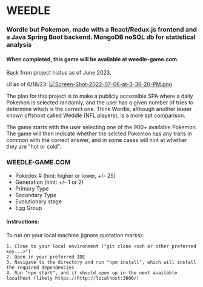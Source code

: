 # WEEDLE
### Wordle but Pokemon, made with a React/Redux.js frontend and a Java Spring Boot backend. MongoDB noSQL db for statistical analysis

#### When completed, this game will be available at weedle-game.com.

Back from project hiatus as of June 2023.

UI as of 6/18/23:
[![Screen-Shot-2022-07-06-at-3-36-20-PM.png](https://i.postimg.cc/TP9c514f/Screen-Shot-2022-07-06-at-3-36-20-PM.png)](https://postimg.cc/8F7vqpG0)

The plan for this project is to make a publicly accessible SPA where a daily Pokemon is selected randomly, and the user has a given number of tries to determine which is the correct one. Think Wordle, although another lesser known offshoot called Weddle (NFL players), is a more apt comparison.

The game starts with the user selecting one of the 900+ available Pokemon. The game will then indicate whether the selcted Pokemon has any traits in common with the correct answer, and in some cases will hint at whether they are "hot or cold".

### WEEDLE-GAME.COM

- Pokedex # (hint: higher or lower, +/- 25)
- Generation (hint: +/- 1 or 2)
- Primary Type
- Secondary Type
- Evolutionary stage
- Egg Group

#### Instructions:

To run on your local machine (ignore quotation marks): 

    1. Clone to your local environment ("git clone <ssh or other preferred key...>")
    2. Open in your preferred IDE
    3. Navigate to the directory and run "npm install", which will install the required dependencies
    4. Run "npm start", and it should open up in the next available localhost (likely https://http://localhost:3000/)
